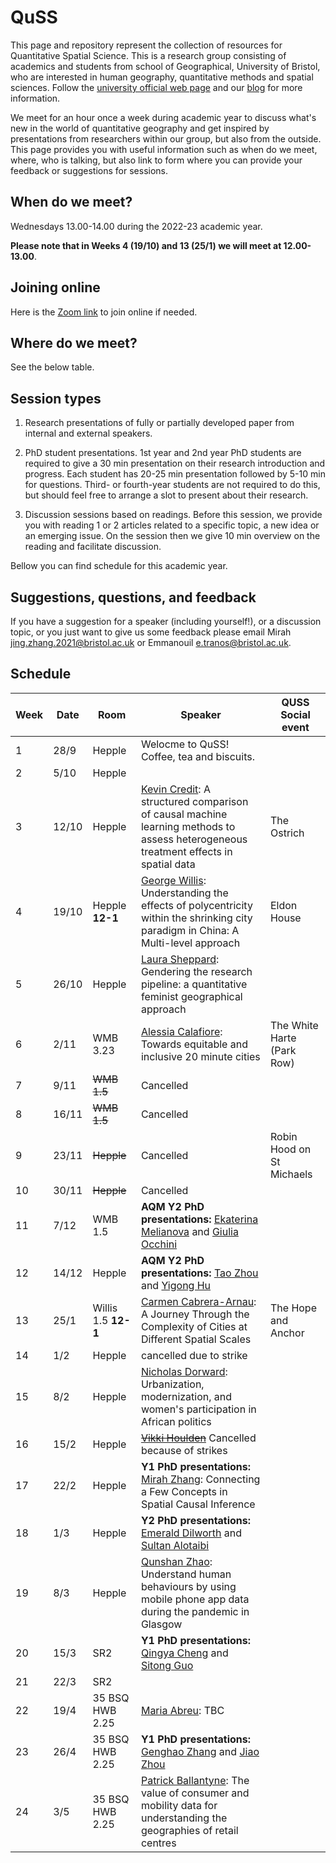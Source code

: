 # QuSS

This page and repository represent the collection of resources for Quantitative Spatial Science. This is a research group consisting of academics and students from school of Geographical, University of Bristol, who are interested in human geography, quantitative methods and spatial sciences. Follow the [university official web page](http://www.bristol.ac.uk/geography/research/quantitative-spatial-science/) and our [blog](https://quss.blogs.bristol.ac.uk/) for more information.

We meet for an hour once a week during academic year to discuss what's new in the world of quantitative geography and get inspired by presentations from researchers within our group, but also from the outside. This page provides you with useful information such as when do we meet, where, who is talking, but also link to form where you can provide your feedback or suggestions for sessions.

## When do we meet?

Wednesdays 13.00-14.00 during the 2022-23 academic year.

**Please note that in Weeks 4 (19/10) and 13 (25/1) we will meet at 12.00-13.00**.

## Joining online

Here is the [Zoom link](https://bristol-ac-uk.zoom.us/j/98103670328?pwd=VllwYTh5WGZ2S0Y2U2l2MHNGd1BBdz09) to join online if needed.

## Where do we meet?

See the below table.

## Session types

1.  Research presentations of fully or partially developed paper from internal and external speakers.

2.  PhD student presentations. 1st year and 2nd year PhD students are required to give a 30 min presentation on their research introduction and progress. Each student has 20-25 min presentation followed by 5-10 min for questions. Third- or fourth-year students are not required to do this, but should feel free to arrange a slot to present about their research.

3.  Discussion sessions based on readings. Before this session, we provide you with reading 1 or 2 articles related to a specific topic, a new idea or an emerging issue. On the session then we give 10 min overview on the reading and facilitate discussion.

Bellow you can find schedule for this academic year.

## Suggestions, questions, and feedback

If you have a suggestion for a speaker (including yourself!), or a discussion topic, or you just want to give us some feedback please email Mirah [jing.zhang.2021@bristol.ac.uk](mailto:jing.zhang.2021@bristol.ac.uk) or Emmanouil [e.tranos@bristol.ac.uk](mailto:e.tranos@bristol.ac.uk).

## Schedule

| Week | Date  | Room             | Speaker | QUSS Social event |
|------|-------|------------------|---------|-------------------|
| 1    | 28/9  | Hepple           | Welocme to QuSS! Coffee, tea and biscuits. |                   |
| 2    | 5/10  | Hepple           |  |                   |
| 3    | 12/10 | Hepple           | [Kevin Credit](https://www.maynoothuniversity.ie/faculty-social-sciences/our-people/kevin-credit): A structured comparison of causal machine learning methods to assess heterogeneous treatment effects in spatial data        | The Ostrich          |
| 4    | 19/10 | Hepple **12-1**  | [George Willis](https://www.researchgate.net/profile/George-Willis-3): Understanding the effects of polycentricity within the shrinking city paradigm in China: A Multi-level approach  |  Eldon House                 |
| 5    | 26/10 | Hepple           | [Laura Sheppard](https://twitter.com/laurahsheppard): Gendering the research pipeline: a quantitative feminist geographical approach |                   |
| 6    | 2/11  | WMB 3.23         | [Alessia Calafiore](https://aelissa.github.io/): Towards equitable and inclusive 20 minute cities|   The White Harte (Park Row)        |
| 7    | 9/11  | ~~WMB 1.5~~          | Cancelled    |                   |
| 8    | 16/11 | ~~WMB 1.5~~          | Cancelled |       |
| 9    | 23/11 | ~~Hepple~~           | Cancelled |    Robin Hood on St Michaels                    |
| 10   | 30/11 | ~~Hepple~~           | Cancelled |          |
| 11   | 7/12  | WMB 1.5          |**AQM Y2 PhD presentations:** [Ekaterina Melianova](https://research-information.bris.ac.uk/en/persons/ekaterina-melianova) and [Giulia Occhini](https://research-information.bris.ac.uk/en/persons/giulia-occhini)       |                    |
| 12   | 14/12 | Hepple           |**AQM Y2 PhD presentations:** [Tao Zhou](https://research-information.bris.ac.uk/en/persons/tao-zhou) and [Yigong Hu](https://github.com/HPDell) |    |
| 13   | 25/1  | Willis 1.5 **12-1**     | [Carmen Cabrera-Arnau](https://www.liverpool.ac.uk/environmental-sciences/staff/carmen-cabrera-arnau/): A Journey Through the Complexity of Cities at Different Spatial Scales        |      The Hope and Anchor             |
| 14   | 1/2   | Hepple           | cancelled due to strike      |                   |
| 15   | 8/2   | Hepple           |  [Nicholas Dorward](https://research-information.bris.ac.uk/en/persons/nicholas-m-dorward): Urbanization, modernization, and women's participation in African politics       |                   |
| 16   | 15/2  | Hepple           | ~~[Vikki Houlden](https://environment.leeds.ac.uk/geography/staff/9618/dr-vikki-houlden)~~ Cancelled because of strikes        |                   |
| 17   | 22/2  | Hepple           |**Y1 PhD presentations:** [Mirah Zhang](https://twitter.com/MirahJZ): Connecting a Few Concepts in Spatial Causal Inference    |                   |
| 18   | 1/3   | Hepple           |   **Y2 PhD presentations:**  [Emerald Dilworth](https://research-information.bris.ac.uk/en/persons/emerald-dilworth) and [Sultan Alotaibi](https://research-information.bris.ac.uk/en/persons/sultan-jazi-s-alotaibi)   |                   |
| 19   | 8/3   | Hepple           | [Qunshan Zhao](https://www.gla.ac.uk/schools/socialpolitical/staff/qunshanzhao/): Understand human behaviours by using mobile phone app data during the pandemic in Glasgow        |                   |
| 20   | 15/3  | SR2              |  **Y1 PhD presentations:** [Qingya Cheng](https://research-information.bris.ac.uk/en/persons/qingya-cheng)  and  [Sitong Guo](https://research-information.bris.ac.uk/en/persons/sitong-guo)   |                   |
| 21   | 22/3  | SR2              |         |                   |
| 22   | 19/4  | 35 BSQ HWB 2.25  | [Maria Abreu](https://www.landecon.cam.ac.uk/directory/dr-maria-abreu): TBC |                   |
| 23   | 26/4  | 35 BSQ HWB 2.25  |   **Y1 PhD presentations:** [Genghao Zhang](https://research-information.bris.ac.uk/en/persons/genghao-zhang)  and  [Jiao Zhou](https://research-information.bris.ac.uk/en/persons/jiao-zhou)         |                   |
| 24   | 3/5   | 35 BSQ HWB 2.25  | [Patrick Ballantyne](https://twitter.com/pj_ballantyne?lang=en): The value of consumer and mobility data for understanding the geographies of retail centres        |                   |

